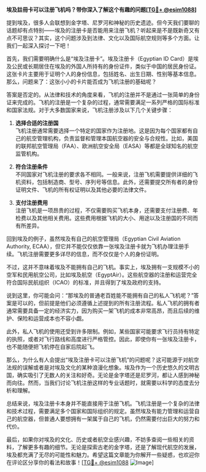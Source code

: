 **埃及註冊卡可以注册飞机吗？带你深入了解这个有趣的问题[[TG💪+ @esim1088](https://t.me/s/esim1088)]**

提到埃及，很多人会联想到金字塔、尼罗河和神秘的历史遗迹。但今天我们要聊的话题却有点特别——埃及的注册卡是否能用来注册飞机？听起来是不是既新奇又有点不可思议？其实，这个问题涉及到法律、文化以及国际航空规则等多个方面。让我们一起深入探讨一下吧！

首先，我们需要明确什么是“埃及注册卡”。埃及注册卡（Egyptian ID Card）是埃及公民或长期居住在埃及的外国人所持有的身份证件，类似于中国的居民身份证。这张卡片主要用于证明个人的身份信息，包括姓名、出生日期、性别等基本信息。那么，问题来了：这张小小的卡片能否成为飞机注册的基础呢？

答案是否定的。从法律和技术的角度来看，飞机的注册并不是通过一张简单的身份证来完成的。飞机的注册是一个复杂的过程，通常需要满足一系列严格的国际标准和国家法规。对于大多数国家来说，飞机注册涉及以下几个关键步骤：

1. **选择合适的注册国**  
   飞机注册通常需要选择一个特定的国家作为注册地。这是因为每个国家都有自己的航空管理机构，负责监督和管理本国航空器的安全与合规性。比如，美国的联邦航空管理局（FAA）、欧洲航空安全局（EASA）等都是全球知名的航空监管机构。

2. **符合注册条件**  
   不同国家对飞机注册的要求各不相同。一般来说，注册飞机需要提供详细的飞机资料，包括制造商、型号、序列号等信息。此外，还需要提交所有者的身份证明文件、飞机的所有权证明以及其他必要的法律文件。

3. **支付注册费用**  
   注册飞机是一项昂贵的过程，不仅需要购买飞机本身，还需要支付注册费、年检费以及其他相关费用。这些费用根据飞机的大小、用途以及注册国的不同而有所差异。

回到埃及的例子，虽然埃及有自己的航空管理局（Egyptian Civil Aviation Authority, ECAA），但它并不能仅仅依靠一张埃及注册卡就为飞机办理注册手续。飞机注册需要更多详尽的信息，而不仅仅是个人的身份证明。

不过，这并不意味着埃及不能拥有自己的飞机。事实上，埃及拥有一支规模不小的空军和民用航空公司，比如埃及航空（EgyptAir）。这些航空器的注册和运营完全符合国际民航组织（ICAO）的标准，并且得到了埃及政府的支持。

说到这里，你可能会问：“那埃及的普通老百姓能不能拥有自己的私人飞机呢？”答案是可以的，但前提是他们必须遵循上述提到的所有注册流程。私人飞机的拥有者通常需要具备一定的经济实力，因为购买一架飞机的成本非常高昂，而且后续的维护、保险和运营成本也不容小觑。

此外，私人飞机的使用还受到许多限制。例如，某些国家可能要求飞行员持有特定的执照，或者对飞行路线和高度进行严格管控。因此，即使你有一张埃及注册卡，也不能随便把飞机停在自家后院起飞。

那么，为什么有人会提出“埃及注册卡可以注册飞机”的问题呢？这可能源于对航空法规的误解或者是对埃及文化的某种浪漫化想象。埃及作为一个历史悠久的文明古国，确实吸引了无数人的关注和好奇。无论是金字塔还是尼罗河，都让人感到神秘而向往。然而，当我们讨论飞机注册这样的专业话题时，就需要以科学的态度去分析和理解。

总结来说，埃及注册卡本身并不能直接用于注册飞机。飞机注册是一个复杂的法律和技术过程，需要满足多个国家和国际组织的规定。虽然埃及有能力管理和运营自己的航空器，但普通人要想拥有一架属于自己的飞机，仍然需要付出巨大的努力和代价。

最后，如果你对埃及的文化、历史或者航空业感兴趣，不妨多查阅一些相关的资料，了解更多有趣的细节。无论是探索古老的金字塔，还是了解现代航空的发展，埃及都充满了无尽的可能性和魅力。希望这篇文章能为你解开一些疑惑，也欢迎你在评论区分享你的看法和故事！[[TG💪+ @esim1088](https://t.me/s/esim1088) ![Image](https://i.postimg.cc/4NQfJmqS/Snipaste-2025-05-13-00-14-12.png)]